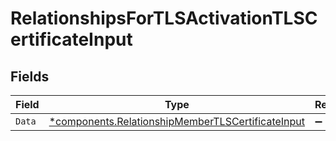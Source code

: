 # RelationshipsForTLSActivationTLSCertificateInput


## Fields

| Field                                                                                                             | Type                                                                                                              | Required                                                                                                          | Description                                                                                                       |
| ----------------------------------------------------------------------------------------------------------------- | ----------------------------------------------------------------------------------------------------------------- | ----------------------------------------------------------------------------------------------------------------- | ----------------------------------------------------------------------------------------------------------------- |
| `Data`                                                                                                            | [*components.RelationshipMemberTLSCertificateInput](../../models/shared/relationshipmembertlscertificateinput.md) | :heavy_minus_sign:                                                                                                | N/A                                                                                                               |